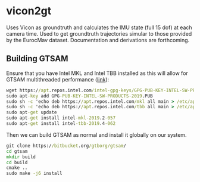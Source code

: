 # vicon2gt


Uses Vicon as groundtruth and calculates the IMU state (full 15 dof) at each camera time.
Used to get groundtruth trajectories simular to those provided by the EurocMav dataset.
Documentation and derivations are forthcoming.



## Building GTSAM

Ensure that you have Intel MKL and Intel TBB installed as this will allow for GTSAM multithreaded performance ([link](https://software.intel.com/en-us/articles/installing-intel-free-libs-and-python-apt-repo
)):
```cmd
wget https://apt.repos.intel.com/intel-gpg-keys/GPG-PUB-KEY-INTEL-SW-PRODUCTS-2019.PUB
sudo apt-key add GPG-PUB-KEY-INTEL-SW-PRODUCTS-2019.PUB
sudo sh -c 'echo deb https://apt.repos.intel.com/mkl all main > /etc/apt/sources.list.d/intel-mkl.list'
sudo sh -c 'echo deb https://apt.repos.intel.com/tbb all main > /etc/apt/sources.list.d/intel-tbb.list'
sudo apt-get update
sudo apt-get install intel-mkl-2019.2-057
sudo apt-get install intel-tbb-2019.4-062
```

Then we can build GTSAM as normal and install it globally on our system.
```cmd
git clone https://bitbucket.org/gtborg/gtsam/
cd gtsam
mkdir build
cd build
cmake ..
sudo make -j6 install
```








